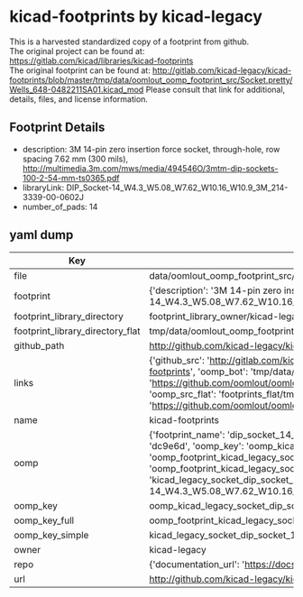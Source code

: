 # kicad-footprints by kicad-legacy  
This is a harvested standardized copy of a footprint from github.  
The original project can be found at:  
https://gitlab.com/kicad/libraries/kicad-footprints  
The original footprint can be found at:
http://gitlab.com/kicad-legacy/kicad-footprints/blob/master/tmp/data/oomlout_oomp_footprint_src/Socket.pretty/Wells_648-0482211SA01.kicad_mod
Please consult that link for additional, details, files, and license information.  
## Footprint Details
* description: 3M 14-pin zero insertion force socket, through-hole, row spacing 7.62 mm (300 mils), http://multimedia.3m.com/mws/media/494546O/3mtm-dip-sockets-100-2-54-mm-ts0365.pdf  
* libraryLink: DIP_Socket-14_W4.3_W5.08_W7.62_W10.16_W10.9_3M_214-3339-00-0602J  
* number_of_pads: 14  
## yaml dump  
| Key | Value |  
| --- | --- |  
| file | data/oomlout_oomp_footprint_src/kicad-footprints/Socket.pretty/DIP_Socket-14_W4.3_W5.08_W7.62_W10.16_W10.9_3M_214-3339-00-0602J.kicad_mod |  
| footprint | {'description': '3M 14-pin zero insertion force socket, through-hole, row spacing 7.62 mm (300 mils), http://multimedia.3m.com/mws/media/494546O/3mtm-dip-sockets-100-2-54-mm-ts0365.pdf', 'libraryLink': 'DIP_Socket-14_W4.3_W5.08_W7.62_W10.16_W10.9_3M_214-3339-00-0602J', 'number_of_pads': 14} |  
| footprint_library_directory | footprint_library_owner/kicad-legacy_kicad-footprints |  
| footprint_library_directory_flat | tmp/data/oomlout_oomp_footprint_src/footprints_flat/kicad_legacy_socket_dip_socket_14_w4_3_w5_08_w7_62_w10_16_w10_9_3m_214_3339_00_0602j/working |  
| github_path | http://github.com/kicad-legacy/kicad-footprints/blob/master/tmp/data/oomlout_oomp_footprint_src/Socket.pretty/DIP_Socket-14_W4.3_W5.08_W7.62_W10.16_W10.9_3M_214-3339-00-0602J.kicad_mod |  
| links | {'github_src': 'http://gitlab.com/kicad-legacy/kicad-footprints/blob/master/tmp/data/oomlout_oomp_footprint_src/Socket.pretty/Wells_648-0482211SA01.kicad_mod', 'github_src_repo': 'https://gitlab.com/kicad/libraries/kicad-footprints', 'oomp_bot': 'tmp/data/oomlout_oomp_footprint_src/footprints/kicad_legacy_socket_dip_socket_14_w4_3_w5_08_w7_62_w10_16_w10_9_3m_214_3339_00_0602j/working', 'oomp_bot_github': 'https://github.com/oomlout/oomlout_oomp_footprint_bot/tree/main/tmp/data/oomlout_oomp_footprint_src/footprints/kicad_legacy_socket_dip_socket_14_w4_3_w5_08_w7_62_w10_16_w10_9_3m_214_3339_00_0602j/working', 'oomp_src_flat': 'footprints_flat/tmp/data/oomlout_oomp_footprint_src/footprints_flat/kicad_legacy_socket_dip_socket_14_w4_3_w5_08_w7_62_w10_16_w10_9_3m_214_3339_00_0602j/working', 'oomp_src_flat_github': 'https://github.com/oomlout/oomlout_oomp_footprint_src/tree/main/tmp/data/oomlout_oomp_footprint_src/footprints_flat/kicad_legacy_socket_dip_socket_14_w4_3_w5_08_w7_62_w10_16_w10_9_3m_214_3339_00_0602j/working'} |  
| name | kicad-footprints |  
| oomp | {'footprint_name': 'dip_socket_14_w4_3_w5_08_w7_62_w10_16_w10_9_3m_214_3339_00_0602j', 'library_name': 'socket', 'md5': 'dc9e6d4b408ed81fd221cfe3e9a571b5', 'md5_10': 'dc9e6d4b40', 'md5_5': 'dc9e6', 'md5_6': 'dc9e6d', 'oomp_key': 'oomp_kicad_legacy_socket_dip_socket_14_w4_3_w5_08_w7_62_w10_16_w10_9_3m_214_3339_00_0602j', 'oomp_key_extra': 'oomp_footprint_kicad_legacy_socket_dip_socket_14_w4_3_w5_08_w7_62_w10_16_w10_9_3m_214_3339_00_0602j', 'oomp_key_full': 'oomp_footprint_kicad_legacy_socket_dip_socket_14_w4_3_w5_08_w7_62_w10_16_w10_9_3m_214_3339_00_0602j_dc9e6d', 'oomp_key_simple': 'kicad_legacy_socket_dip_socket_14_w4_3_w5_08_w7_62_w10_16_w10_9_3m_214_3339_00_0602j', 'original_filename': 'data/oomlout_oomp_footprint_src/kicad-footprints/Socket.pretty/DIP_Socket-14_W4.3_W5.08_W7.62_W10.16_W10.9_3M_214-3339-00-0602J.kicad_mod', 'owner_name': 'kicad_legacy'} |  
| oomp_key | oomp_kicad_legacy_socket_dip_socket_14_w4_3_w5_08_w7_62_w10_16_w10_9_3m_214_3339_00_0602j |  
| oomp_key_full | oomp_footprint_kicad_legacy_socket_dip_socket_14_w4_3_w5_08_w7_62_w10_16_w10_9_3m_214_3339_00_0602j |  
| oomp_key_simple | kicad_legacy_socket_dip_socket_14_w4_3_w5_08_w7_62_w10_16_w10_9_3m_214_3339_00_0602j |  
| owner | kicad-legacy |  
| repo | {'documentation_url': 'https://docs.github.com/rest/repos/repos#get-a-repository', 'message': 'Not Found'} |  
| url | http://github.com/kicad-legacy/kicad-footprints |  

